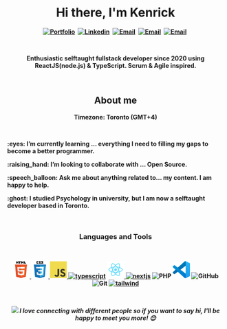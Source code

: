 
<p>
  <h1 align="center"><b>Hi there, I'm Kenrick</h1>
</p>
<p align="center">
<a href="https://kenricktam.vercel.app/"><img src="https://img.shields.io/badge/website-000000?style=for-the-badge&logo=About.me&logoColor=white" alt="Portfolio" height="30" width="100" /></a>&nbsp
<a href="https://www.linkedin.com/in/kenricktam/"><img src="https://img.shields.io/badge/LinkedIn-0077B5?style=for-the-badge&logo=linkedin&logoColor=white" width="100" height="30"  alt="Linkedin" /></a>&nbsp;
<a href="mailto:kenricktam@gmail.com"><img src="https://img.shields.io/badge/Gmail-D14836?style=for-the-badge&logo=gmail&logoColor=white" width="100" height="30"  alt="Email" /></a>&nbsp;
 <a href="github.com"><img src="https://img.shields.io/badge/github-%23121011.svg?style=for-the-badge&logo=github&logoColor=white" width="100" height="30"  alt="Email" /></a>&nbsp; 
  <a href="gitlab.com"><img src="https://img.shields.io/badge/gitlab-%23181717.svg?style=for-the-badge&logo=gitlab&logoColor=white" width="100" height="30"  alt="Email" /></a>&nbsp;
 
</p>
<br />

<p align="center">Enthusiastic selftaught fullstack developer since 2020 using ReactJS(node.js) & TypeScript. Scrum & Agile inspired.</p>
<br />

<h2 align="center">About me </h2>
<p align="center">
Timezone: Toronto (GMT+4)
</p>
<br />

<p>:eyes: I’m currently learning ... everything I need to filling my gaps to become a better programmer.</p>
<p>:raising_hand: I’m looking to collaborate with ... Open Source.</p>
<p>:speech_balloon: Ask me about anything related to... my content. I am happy to help.</p>
<p>:ghost: I studied Psychology in university, but I am now a selftaught developer based in Toronto. </p>

<br />
<p>
<h3 align="center"> Languages and Tools</h3>
</p>
<br />
<p align="center">
<a href="https://www.w3.org/html/" target="_blank"> <img src="https://raw.githubusercontent.com/devicons/devicon/master/icons/html5/html5-original-wordmark.svg" alt="html5" width="40" height="40"/> </a>
<a href="https://www.w3schools.com/css/" target="_blank"> <img src="https://raw.githubusercontent.com/devicons/devicon/master/icons/css3/css3-original-wordmark.svg" alt="css3" width="40" height="40"/> </a>
<a href="https://developer.mozilla.org/en-US/docs/Web/JavaScript" target="_blank"> <img src="https://raw.githubusercontent.com/devicons/devicon/master/icons/javascript/javascript-original.svg" alt="javascript" width="40" height="40"/> </a>
<a href="https://www.typescriptlang.org/"><img src="https://camo.githubusercontent.com/ff660f3b34106793e1a8008592156f3127d8465adc82e103b9f2e0ce012c70ec/68747470733a2f2f6564656e742e6769746875622e696f2f537570657254696e7949636f6e732f696d616765732f7376672f747970657363726970742e737667" alt="typescript" width="40" height="40"></a>
<a href="https://reactjs.org/" target="_blank"> <img src="https://raw.githubusercontent.com/github/explore/80688e429a7d4ef2fca1e82350fe8e3517d3494d/topics/react/react.png" alt="react" width="40" height="40"/> </a>
 <a href="https://nextjs.org/"><img src="https://d2eip9sf3oo6c2.cloudfront.net/tags/images/000/001/074/full/nextjs.png" alt="nextjs" width="40" height="40"></a>
<img alt="PHP" width="40px" src="https://camo.githubusercontent.com/b71df4fcf19980b56b49c963638df23b5d1d2b9e9e487548649651f2f3e1d603/68747470733a2f2f6564656e742e6769746875622e696f2f537570657254696e7949636f6e732f696d616765732f7376672f7068702e737667" />
<img alt="Visual Studio Code" width="40px" src="https://raw.githubusercontent.com/github/explore/80688e429a7d4ef2fca1e82350fe8e3517d3494d/topics/visual-studio-code/visual-studio-code.png" />
<img alt="GitHub" width="40px" src="https://docs.google.com/uc?export=download&id=1fkb6h66GdyddiOlDGXZecngQQoFs9yV0" />
<img alt="Git" width="40px" src="https://raw.githubusercontent.com/jmnote/z-icons/master/svg/git.svg" />
<a href="https://tailwindcss.com/" target="_blank"> <img src="https://www.vectorlogo.zone/logos/tailwindcss/tailwindcss-icon.svg" alt="tailwind" width="40" height="40"/> </a>
   </p>
<br />
<p align="center">
<img src="https://media2.giphy.com/media/laYCKbWHzpHrY6vI4y/giphy.gif?cid=ecf05e47rn414979gz0xciqjf464aegcn7ch5vvhyua35t5m&rid=giphy.gif&ct=s" width="100"> <em><b>I love connecting with different people</b> so if you want to say <b>hi, I'll be happy to meet you more!</b> 😊</em>
</p>
<br />

